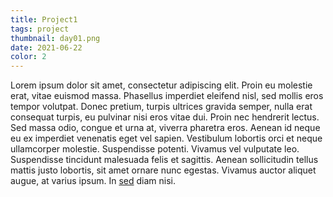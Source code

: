 ```yaml
---
title: Project1
tags: project
thumbnail: day01.png
date: 2021-06-22
color: 2
---
```


Lorem ipsum dolor sit amet, consectetur adipiscing elit. Proin eu molestie erat, vitae euismod massa. Phasellus imperdiet eleifend nisl, sed mollis eros tempor volutpat. Donec pretium, turpis ultrices gravida semper, nulla erat consequat turpis, eu pulvinar nisi eros vitae dui. Proin nec hendrerit lectus. Sed massa odio, congue et urna at, viverra pharetra eros. Aenean id neque eu ex imperdiet venenatis eget vel sapien. Vestibulum lobortis orci et neque ullamcorper molestie. Suspendisse potenti. Vivamus vel vulputate leo. Suspendisse tincidunt malesuada felis et sagittis. Aenean sollicitudin tellus mattis justo lobortis, sit amet ornare nunc egestas. Vivamus auctor aliquet augue, at varius ipsum. In [sed](/test) diam nisi.